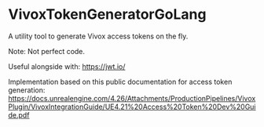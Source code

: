 # VivoxTokenGeneratorGoLang
A utility tool to generate Vivox access tokens on the fly.

Note: Not perfect code.

Useful alongside with: https://jwt.io/

Implementation based on this public documentation for access token generation: https://docs.unrealengine.com/4.26/Attachments/ProductionPipelines/VivoxPlugin/VivoxIntegrationGuide/UE4.21%20Access%20Token%20Dev%20Guide.pdf
